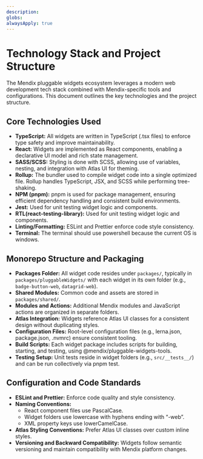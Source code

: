 ```yaml
---
description:
globs:
alwaysApply: true
---
```


# Technology Stack and Project Structure

The Mendix pluggable widgets ecosystem leverages a modern web development tech stack combined with Mendix-specific tools and configurations. This document outlines the key technologies and the project structure.

## Core Technologies Used

- **TypeScript:** All widgets are written in TypeScript (.tsx files) to enforce type safety and improve maintainability.
- **React:** Widgets are implemented as React components, enabling a declarative UI model and rich state management.
- **SASS/SCSS:** Styling is done with SCSS, allowing use of variables, nesting, and integration with Atlas UI for theming.
- **Rollup:** The bundler used to compile widget code into a single optimized file. Rollup handles TypeScript, JSX, and SCSS while performing tree-shaking.
- **NPM (pnpm):** pnpm is used for package management, ensuring efficient dependency handling and consistent build environments.
- **Jest:** Used for unit testing widget logic and components.
- **RTL(react-testing-library):** Used for unit testing widget logic and components.
- **Linting/Formatting:** ESLint and Prettier enforce code style consistency.
- **Terminal:** The terminal should use powershell because the current OS is windows.

## Monorepo Structure and Packaging

- **Packages Folder:** All widget code resides under `packages/`, typically in `packages/pluggableWidgets/` with each widget in its own folder (e.g., `badge-button-web`, `datagrid-web`).
- **Shared Modules:** Common code and assets are stored in `packages/shared/`.
- **Modules and Actions:** Additional Mendix modules and JavaScript actions are organized in separate folders.
- **Atlas Integration:** Widgets reference Atlas UI classes for a consistent design without duplicating styles.
- **Configuration Files:** Root-level configuration files (e.g., lerna.json, package.json, .nvmrc) ensure consistent tooling.
- **Build Scripts:** Each widget package includes scripts for building, starting, and testing, using @mendix/pluggable-widgets-tools.
- **Testing Setup:** Unit tests reside in widget folders (e.g., `src/__tests__/`) and can be run collectively via pnpm test.

## Configuration and Code Standards

- **ESLint and Prettier:** Enforce code quality and style consistency.
- **Naming Conventions:**
    - React component files use PascalCase.
    - Widget folders use lowercase with hyphens ending with “-web”.
    - XML property keys use lowerCamelCase.
- **Atlas Styling Conventions:** Prefer Atlas UI classes over custom inline styles.
- **Versioning and Backward Compatibility:** Widgets follow semantic versioning and maintain compatibility with Mendix platform changes.
